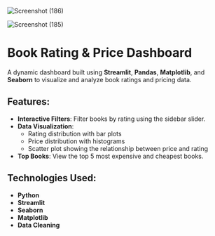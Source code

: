 ![Screenshot (186)](https://github.com/user-attachments/assets/746b63df-0caf-405c-8691-55566a8ec78a)

![Screenshot (185)](https://github.com/user-attachments/assets/623d53b5-78a8-41e8-9537-cd2949a2a793)

# Book Rating & Price Dashboard

A dynamic dashboard built using **Streamlit**, **Pandas**, **Matplotlib**, and **Seaborn** to visualize and analyze book ratings and pricing data. 

## Features:
- **Interactive Filters**: Filter books by rating using the sidebar slider.
- **Data Visualization**:
  - Rating distribution with bar plots
  - Price distribution with histograms
  - Scatter plot showing the relationship between price and rating
- **Top Books**: View the top 5 most expensive and cheapest books.

## Technologies Used:
- **Python**
- **Streamlit**
- **Seaborn**
- **Matplotlib**
- **Data Cleaning**
